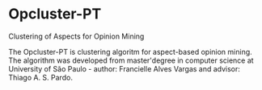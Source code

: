 # Opcluster-PT
Clustering of Aspects for Opinion Mining 

The Opcluster-PT is clustering algoritm for aspect-based opinion mining. The algorithm was developed from master'degree in computer science at University of São Paulo - author: Francielle Alves Vargas and advisor: Thiago A. S. Pardo. 

